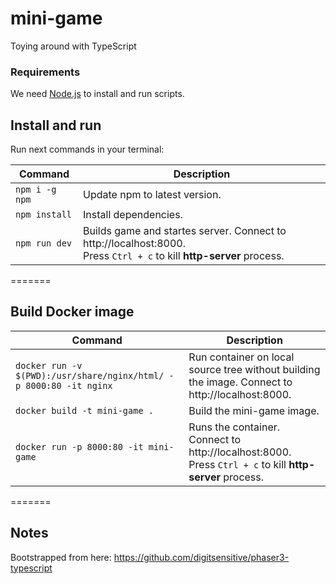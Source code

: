 # mini-game

Toying around with TypeScript

### Requirements

We need [Node.js](https://nodejs.org) to install and run scripts.

## Install and run

Run next commands in your terminal:

| Command | Description |
|---------|-------------|
| `npm i -g npm` | Update npm to latest version.|
| `npm install` | Install dependencies.|
| `npm run dev` | Builds game and startes server. Connect to http://localhost:8000. <br> Press `Ctrl + c` to kill **http-server** process. |
=======

## Build Docker image

| Command | Description |
|---------|-------------|
| `docker run -v $(PWD):/usr/share/nginx/html/ -p 8000:80 -it nginx` | Run container on local source tree without building the image. Connect to http://localhost:8000. |
| `docker build -t mini-game .` | Build the mini-game image.|
| `docker run -p 8000:80 -it mini-game` | Runs the container. Connect to http://localhost:8000. <br> Press `Ctrl + c` to kill **http-server** process. |
=======

## Notes

Bootstrapped from here: https://github.com/digitsensitive/phaser3-typescript